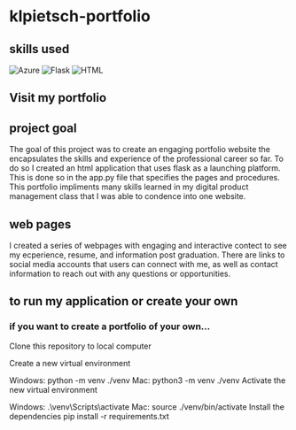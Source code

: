 # klpietsch-portfolio

## skills used
![Azure](https://img.shields.io/badge/Microsoft_Azure-0089D6?style=for-the-badge&logo=microsoft-azure&logoColor=white)
![Flask](https://img.shields.io/badge/Flask-2.0+-green?style=for-the-badge&logo=flask&logoColor=white)
![HTML](https://img.shields.io/badge/HTML-5-orange?style=for-the-badge&logo=html5&logoColor=white)

## Visit my portfolio 


## project goal
The goal of this project was to create an engaging portfolio website the encapsulates the skills and experience of the professional career so far. To do so I created an html application that uses flask as a launching platform. This is done so in the app.py file that specifies the pages and procedures. This portfolio impliments many skills learned in my digital product management class that I was able to condence into one website.

## web pages
I created a series of webpages with engaging and interactive contect to see my ecperience, resume, and information post graduation. There are links to social media accounts that users can connect with me, as well as contact information to reach out with any questions or opportunities.

## to run my application or create your own
### if you want to create a portfolio of your own...

Clone this repository to local computer

Create a new virtual environment

Windows: python -m venv ./venv
Mac: python3 -m venv ./venv
Activate the new virtual environment

Windows: .\venv\Scripts\activate
Mac: source ./venv/bin/activate
Install the dependencies pip install -r requirements.txt

 
